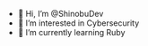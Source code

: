 - 👋 Hi, I’m @ShinobuDev
- 👀 I’m interested in Cybersecurity
- 🌱 I’m currently learning Ruby

<!---
ShinobuDev/ShinobuDev is a ✨ special ✨ repository because its `README.md` (this file) appears on your GitHub profile.
You can click the Preview link to take a look at your changes.
--->
